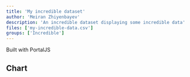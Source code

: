 ```yaml
---
title: 'My incredible dataset'
author: 'Meiran Zhiyenbayev'
description: 'An incredible dataset displaying some incredible data'
files: ['my-incredible-data.csv']
groups: ['Incredible']
---
```


Built with PortalJS

## Chart

<LineChart
    title="US Population By Decade"
    xAxis="Year"
    yAxis="Population (mi)"
    data="my-incredible-data.csv"
/>